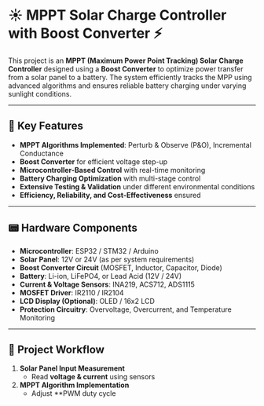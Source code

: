 # ☀️ MPPT Solar Charge Controller with Boost Converter ⚡

This project is an **MPPT (Maximum Power Point Tracking) Solar Charge Controller** designed using a **Boost Converter** to optimize power transfer from a solar panel to a battery. The system efficiently tracks the MPP using advanced algorithms and ensures reliable battery charging under varying sunlight conditions.

---

## 🚀 **Key Features**
- **MPPT Algorithms Implemented**: Perturb & Observe (P&O), Incremental Conductance
- **Boost Converter** for efficient voltage step-up
- **Microcontroller-Based Control** with real-time monitoring
- **Battery Charging Optimization** with multi-stage control
- **Extensive Testing & Validation** under different environmental conditions
- **Efficiency, Reliability, and Cost-Effectiveness** ensured

---

## 📟 **Hardware Components**
- **Microcontroller**: ESP32 / STM32 / Arduino
- **Solar Panel**: 12V or 24V (as per system requirements)
- **Boost Converter Circuit** (MOSFET, Inductor, Capacitor, Diode)
- **Battery**: Li-ion, LiFePO4, or Lead Acid (12V / 24V)
- **Current & Voltage Sensors**: INA219, ACS712, ADS1115
- **MOSFET Driver**: IR2110 / IR2104
- **LCD Display (Optional)**: OLED / 16x2 LCD
- **Protection Circuitry**: Overvoltage, Overcurrent, and Temperature Monitoring

---

## 📜 **Project Workflow**
1. **Solar Panel Input Measurement**
   - Read **voltage & current** using sensors
2. **MPPT Algorithm Implementation**
   - Adjust **PWM duty cycle
